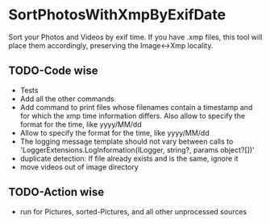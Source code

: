 # SortPhotosWithXmpByExifDate
Sort your Photos and Videos by exif time. If you have .xmp files, this tool will place them accordingly, preserving the Image<->Xmp locality.

## TODO-Code wise
* Tests
* Add all the other commands
* Add command to print files whose filenames contain a timestamp and for which the xmp time information differs. Also allow to specify the format for the time, like yyyy/MM/dd
* Allow to specify the format for the time, like yyyy/MM/dd
* The logging message template should not vary between calls to 'LoggerExtensions.LogInformation(ILogger, string?, params object?[])' 
* duplicate detection: If file already exists and is the same, ignore it
* move videos out of image directory

## TODO-Action wise
* run for Pictures, sorted-Pictures, and all other unprocessed sources
